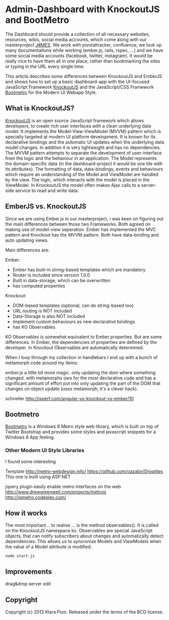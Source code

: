 # Admin-Dashboard with KnockoutJS and BootMetro
The Dashboard should provide a collection of all necessary websites, resources, wikis, social media accounts, which come along with our masterproject [J#MES](https://www.facebook.com/pages/JAMES/222346854538989). We work with pivotaltracker, confluence, we look up many documentations while working (ember.js, rails, rspec, ...) and we have some social media accounts (facebook, twitter, instagram). It would be really nice to have them all in one place, rather than bookmarking the sites or typing in the URL every single time. 

This article describes some differences between KnockoutJS and EmberJS and shows how to set up a basic dashboard-app with the UI-focused JavaScript Framework [KnockoutJS](https://github.com/SteveSanderson/knockout) and the JavaScript/CSS Framework [Bootmetro](http://aozora.github.com/bootmetro/) for the Modern UI Webapp Style.

## What is KnockoutJS?
[KnockoutJS](https://github.com/SteveSanderson/knockout) is an open source JavaScript framework which allows developers, to create rich user interfaces with a clean underlying data model. It implements the Model-View-ViewModel (MVVM) pattern  which is specially targeted at modern UI platform development. It is known for its declarative bindings and the automatic UI updates when the underlying data model changes. In addition it is very lightweight and has no dependencies. The MVVM pattern attempts to separate the development of user-interface from the logic and the behaviour in an application. The Model represents the domain-specific data (in the dashboard-project it would be one tile with its attributes). The formatting of data, data-bindings, events and behaviours which require an understanding of the Model and ViewModel are handled by the view. The logic, which interacts with the model is placed in the ViewModel. In KnockoutJS the model often makes Ajax calls to a server-side service to read and write data. 

## EmberJS vs. KnockoutJS 
Since we are using Ember.js in our masterproject, i was keen on figuring out the main differences between those two Frameworks. 
Both agreed on making use of model-view seperation. Ember has implemented the MVC pattern and Knockout has the MVVM pattern. Both have data-binding and auto updating views.

Main differences are:

Ember: 
* Ember has bulit-in string-based templates which are mandatory
* Router is included since version 1.0.0
* Built in data-storage, which can be overwritten 
* has computed properties

Knockout: 
* DOM-based templates (optional, can do string-based too)
* URL routing is NOT included
* Data-Storage is also NOT included
* Implement custom behaviours as new declarative bindings
* has KO Observables

KO Observables is somewhat equivalent to Ember properties. But are some differences. In Ember, the dependencies of properties are defined by the developer. In Knockout Observables are automatically determined. 


When I loop through my collection in handlebars I end up with a bunch of metamorph code around my items:
<script id="metamorph-105-start" type="text/x-placeholder"></script>

ember.js a little bit more magic. only updating the dom where something changed. with metamorphs 
ows for the most declarative code and has a significant amount of effort put into only updating the part of the DOM that changes on object update (uses metamorph, it's a clever hack).

schneller 
http://jsperf.com/angular-vs-knockout-vs-ember/10


## Bootmetro
[Bootmetro](http://aozora.github.com/bootmetro/) is a Windows 8 Metro style web library, which is built on top of Twitter Bootstrap and provides some styles and javascript snippets for a Windows 8 App feeling. 
### Other Modern UI Style Libraries
I found some interesting 

Template http://metro-webdesign.info/
https://github.com/oazabir/Droptiles
This one is built using ASP.NET

jquery plugin easily enable metro interfaces on the web 
http://www.drewgreenwell.com/projects/metrojs
http://jqmetro.codeplex.com/


## How it works 

The most important .. to realise ... is the method observables(). It is called on the KnockoutJS namespace ko. Observables are special JavaScript objects, that can notify subscribers about changes and automatically detect dependencies. This allows us to syncronize Models and ViewModels when the value of a Model attribute is modified. 


```
node start.js
```
## Improvements 
drag&drop
server
edit 


## Copyright

Copyright (c) 2013 Klara Pum. Released under the terms of the BCD license.